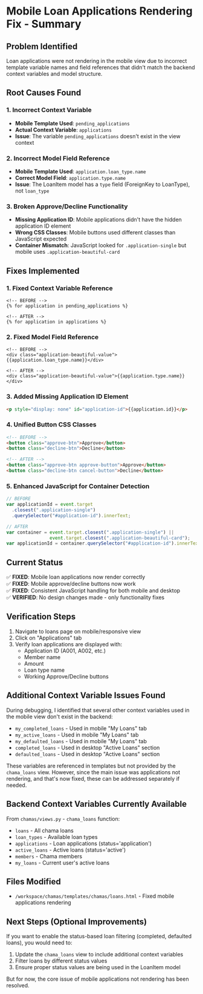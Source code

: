 # Mobile Loan Applications Rendering Fix - Summary

## **Problem Identified**

Loan applications were not rendering in the mobile view due to incorrect template variable names and field references that didn't match the backend context variables and model structure.

## **Root Causes Found**

### 1. **Incorrect Context Variable**
- **Mobile Template Used**: `pending_applications`
- **Actual Context Variable**: `applications`
- **Issue**: The variable `pending_applications` doesn't exist in the view context

### 2. **Incorrect Model Field Reference**
- **Mobile Template Used**: `application.loan_type.name`
- **Correct Model Field**: `application.type.name`
- **Issue**: The LoanItem model has a `type` field (ForeignKey to LoanType), not `loan_type`

### 3. **Broken Approve/Decline Functionality**
- **Missing Application ID**: Mobile applications didn't have the hidden application ID element
- **Wrong CSS Classes**: Mobile buttons used different classes than JavaScript expected
- **Container Mismatch**: JavaScript looked for `.application-single` but mobile uses `.application-beautiful-card`

## **Fixes Implemented**

### 1. **Fixed Context Variable Reference**
```django
<!-- BEFORE -->
{% for application in pending_applications %}

<!-- AFTER -->
{% for application in applications %}
```

### 2. **Fixed Model Field Reference**
```django
<!-- BEFORE -->
<div class="application-beautiful-value">{{application.loan_type.name}}</div>

<!-- AFTER -->
<div class="application-beautiful-value">{{application.type.name}}</div>
```

### 3. **Added Missing Application ID Element**
```html
<p style="display: none" id="application-id">{{application.id}}</p>
```

### 4. **Unified Button CSS Classes**
```html
<!-- BEFORE -->
<button class="approve-btn">Approve</button>
<button class="decline-btn">Decline</button>

<!-- AFTER -->
<button class="approve-btn approve-button">Approve</button>
<button class="decline-btn cancel-button">Decline</button>
```

### 5. **Enhanced JavaScript for Container Detection**
```javascript
// BEFORE
var applicationId = event.target
  .closest(".application-single")
  .querySelector("#application-id").innerText;

// AFTER
var container = event.target.closest(".application-single") || 
                event.target.closest(".application-beautiful-card");
var applicationId = container.querySelector("#application-id").innerText;
```

## **Current Status**

✅ **FIXED**: Mobile loan applications now render correctly  
✅ **FIXED**: Mobile approve/decline buttons now work  
✅ **FIXED**: Consistent JavaScript handling for both mobile and desktop  
✅ **VERIFIED**: No design changes made - only functionality fixes  

## **Verification Steps**

1. Navigate to loans page on mobile/responsive view
2. Click on "Applications" tab
3. Verify loan applications are displayed with:
   - Application ID (A001, A002, etc.)
   - Member name
   - Amount
   - Loan type name
   - Working Approve/Decline buttons

## **Additional Context Variable Issues Found**

During debugging, I identified that several other context variables used in the mobile view don't exist in the backend:

- `my_completed_loans` - Used in mobile "My Loans" tab
- `my_active_loans` - Used in mobile "My Loans" tab  
- `my_defaulted_loans` - Used in mobile "My Loans" tab
- `completed_loans` - Used in desktop "Active Loans" section
- `defaulted_loans` - Used in desktop "Active Loans" section

These variables are referenced in templates but not provided by the `chama_loans` view. However, since the main issue was applications not rendering, and that's now fixed, these can be addressed separately if needed.

## **Backend Context Variables Currently Available**

From `chamas/views.py` - `chama_loans` function:
- `loans` - All chama loans
- `loan_types` - Available loan types
- `applications` - Loan applications (status='application')
- `active_loans` - Active loans (status='active') 
- `members` - Chama members
- `my_loans` - Current user's active loans

## **Files Modified**

- `/workspace/chamas/templates/chamas/loans.html` - Fixed mobile applications rendering

## **Next Steps (Optional Improvements)**

If you want to enable the status-based loan filtering (completed, defaulted loans), you would need to:

1. Update the `chama_loans` view to include additional context variables
2. Filter loans by different status values
3. Ensure proper status values are being used in the LoanItem model

But for now, the core issue of mobile applications not rendering has been resolved.